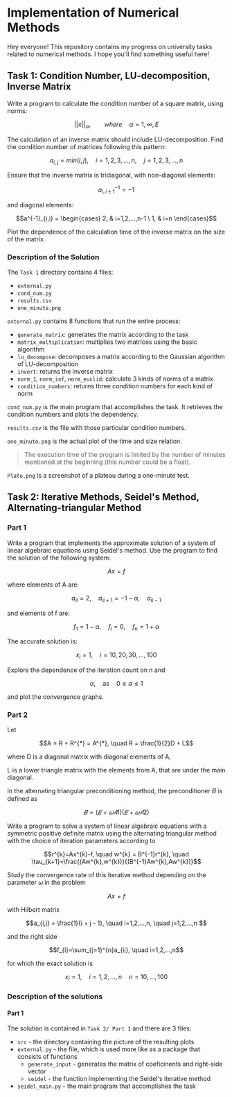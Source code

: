 # Implementation of Numerical Methods 

Hey everyone! This repository contains my progress on university tasks related to numerical methods. I hope you'll find something useful here!

## Task 1: Condition Number, LU-decomposition, Inverse Matrix

Write a program to calculate the condition number of a square matrix, using norms:

```math
||x||_{\alpha}, \qquad where \quad \alpha = 1, \infty, E
```

The calculation of an inverse matrix should include LU-decomposition. Find the condition number of matrices following this pattern:

```math
a_{i,j} = min(i,j), \quad i=1,2,3,...,n, \quad j=1,2,3,...,n
```

Ensure that the inverse matrix is tridiagonal, with non-diagonal elements:
```math
a^{-1}_{i, i \pm 1}=-1
```
and diagonal elements:
```math
a^{-1}_{i,i} =
\begin{cases}
2, & i=1,2,...,n-1 \
1, & i=n
\end{cases}
```
Plot the dependence of the calculation time of the inverse matrix on the size of the matrix.

### Description of the Solution

The `Task 1` directory contains 4 files:

- `external.py`
- `cond_num.py`
- `results.csv`
- `one_minute.png`

`external.py` contains 8 functions that run the entire process:

- `generate_matrix`: generates the matrix according to the task
- `matrix_multiplication`: multiplies two matrices using the basic algorithm
- `lu_decompose`: decomposes a matrix according to the Gaussian algorithm of LU-decomposition
- `invert`: returns the inverse matrix
- `norm_1`, `norm_inf`, `norm_euclid`: calculate 3 kinds of norms of a matrix
- `condition_numbers`: returns three condition numbers for each kind of norm

`cond_num.py` is the main program that accomplishes the task. It retrieves the condition numbers and plots the dependency.

`results.csv` is the file with those particular condition numbers.

`one_minute.png` is the actual plot of the time and size relation.

> The execution time of the program is limited by the number of minutes mentioned at the beginning (this number could be a float).

`Plato.png` is a screenshot of a plateau during a one-minute test.

## Task 2: Iterative Methods, Seidel's Method, Alternating-triangular Method

### Part 1

Write a program that implements the approximate solution of a system of linear algebraic equations using Seidel's method. Use the program to find the solution of the following system:

```math
Ax = f
```
where elements of A are:

```math
a_{i i}=2, \quad a_{i i+1} = -1 - \alpha, \quad a_{i i-1}
```
and elements of f are:

```math
f_{1} = 1 - \alpha, \quad f_{i} = 0, \quad f_{n} = 1 + \alpha
```
The accurate solution is:

```math
x_{i} = 1, \quad i = 10, 20, 30, ..., 100
```
Explore the dependence of the iteration count on n and

```math
\alpha, \quad \text{as} \quad 0 \leq \alpha \leq 1
```
and plot the convergence graphs.

### Part 2

Let 
```math
A = R + R^{*} = A^{*}, \quad R = \frac{1}{2}D + L
```
where D is a diagonal matrix with diagonal elements of A, 

L is a lower triangle matrix with the elements from A, that are under the main diagonal.

In the alternating triangular preconditioning method, the preconditioner 𝐵 is defined as
```math
𝐵 = (𝐸 + 𝜔𝐴1)(𝐸 + 𝜔𝐴2)
```
Write a program to solve a system of linear algebraic equations with a symmetric positive definite matrix using the alternating triangular method with the choice of iteration parameters according to
```math
r^{k}=Ax^{k}-f, \quad w^{k} = B^{-1}r^{k}, \quad
\tau_{k+1}=\frac{(Aw^{k},w^{k})}{(B^{-1}Aw^{k},Aw^{k})}
```

Study the convergence rate of this iterative method depending on the parameter 𝜔 in the problem
```math
Ax=f
```
with Hilbert matrix
```math
a_{i,j} = \frac{1}{i + j - 1}, \quad i=1,2,...,n, \quad j=1,2,...,n 
```
and the right side
```math
f_{i}=\sum_{j=1}^{n}a_{ij}, \quad i=1,2,...,n
```
for which the exact solution is
```math
x_{i}=1, \quad i=1,2,...,n \quad
n = 10,...,100
```

### Description of the solutions

#### Part 1

The solution is contained in `Task 2/ Part 1` and there are 3 files:

- `src` - the directory containing the picture of the resulting plots
- `external.py` - the file, which is used more like as a package that consists of functions
  - `generate_input` - generates the matrix of coeficinents and right-side vector
  - `seidel` - the function implementing the Seidel's iterative method
- `seidel_main.py` - the main program that accomplishes the task

